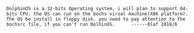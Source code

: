 	DolphinOS is a 32-bits Operating system, i will plan to support 64-bits CPU. the OS can run on the bochs virual machine(X86 platform). The OS be install in floppy disk. you need to pay attention to the bochsrc file, if you can't run DolhinOS.		------Olaf 2018/6

